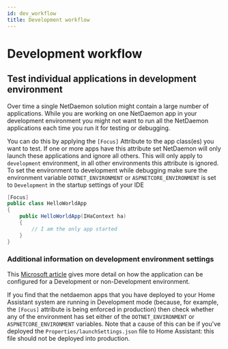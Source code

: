 ```yaml
---
id: dev_workflow
title: Development workflow
---
```


# Development workflow

## Test individual applications in development environment

Over time a single NetDaemon solution might contain a large number of applications. While you are working on one NetDaemon app in your development environment you might not want to run all the NetDaemon applications each time you run it for testing or debugging.

You can do this by applying the `[Focus]` Attribute to the app class(es) you want to test. If one or more apps have this attribute set NetDaemon will only launch these applications and ignore all others. 
This will only apply to `development` environment, in all other environments this attribute is ignored. To set the environment to development while debugging make sure the environment variable `DOTNET_ENVIRONMENT` or `ASPNETCORE_ENVIRONMENT` is set to `Development` in the startup settings of your IDE


```c#
[Focus]
public class HelloWorldApp 
{
    public HelloWorldApp(IHaContext ha)
    {
        // I am the only app started
    }
}
```
### Additional information on development environment settings
This [Microsoft article](https://docs.microsoft.com/en-us/aspnet/core/fundamentals/environments?view=aspnetcore-6.0) 
gives more detail on how the application can be configured for a Development or non-Development environment.

If you find that the netdaemon apps that you have deployed to your Home Assistant system are running in Development 
mode (because, for example, the `[Focus]` attribute is being enforced in production) then check whether
any of the environment has set either of the `DOTNET_ENVIRONMENT` or `ASPNETCORE_ENVIRONMENT` variables.
Note that a cause of this can be if you've deployed the `Properties/launchSettings.json` file to Home Assistant: 
this file should not be deployed into production.

